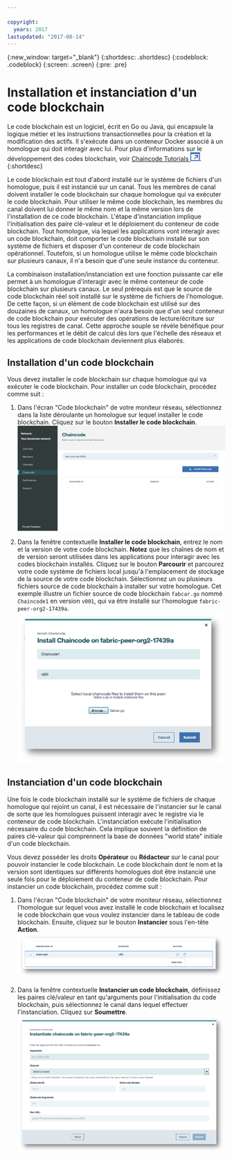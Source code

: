 ```yaml
---

copyright:
  years: 2017
lastupdated: "2017-08-14"
---
```


{:new_window: target="_blank"}
{:shortdesc: .shortdesc}
{:codeblock: .codeblock}
{:screen: .screen}
{:pre: .pre}

# Installation et instanciation d'un code blockchain

Le code blockchain est un logiciel, écrit en Go ou Java, qui encapsule la logique métier et les instructions transactionnelles
pour la création et la modification des actifs.  Il s'exécute dans un conteneur Docker associé à un homologue qui doit interagir avec lui.  Pour plus d'informations sur le développement des codes blockchain, voir [Chaincode Tutorials ![Icône de lien externe](../images/external_link.svg "Icône de lien externe")](http://hyperledger-fabric.readthedocs.io/en/latest/chaincode.html).
{:shortdesc}

Le code blockchain est tout d'abord installé sur le système de fichiers d'un homologue, puis il est instancié sur un canal.  Tous les membres de canal doivent installer le code blockchain sur chaque homologue qui va exécuter le code blockchain.  Pour utiliser le même code blockchain, les membres du canal doivent lui donner le même nom et la même version lors de l'installation de ce code blockchain.  L'étape d'instanciation implique l'initialisation des paire clé-valeur et le déploiement du conteneur de code blockchain.  Tout homologue, via lequel les applications vont interagir avec un code blockchain, doit comporter le code blockchain installé sur son système de fichiers et disposer d'un conteneur de code blockchain opérationnel.  Toutefois, si un homologue utilise le même code blockchain sur plusieurs canaux, il n'a besoin que d'une seule instance du conteneur.  

La combinaison installation/instanciation est une fonction puissante car elle permet à un homologue d'interagir avec le même conteneur de code blockchain sur plusieurs canaux.  Le seul prérequis est que le source de code blockchain réel soit installé sur le système de fichiers de l'homologue.  De cette façon, si un élément de code blockchain est utilisé sur des douzaines de canaux, un homologue n'aura besoin que d'un seul conteneur de code blockchain pour exécuter des opérations de lecture/écriture sur tous les registres de canal.  Cette approche souple se révèle bénéfique pour les performances et le débit de calcul dès lors que l'échelle des réseaux et les applications de code blockchain deviennent plus élaborés.  

## Installation d'un code blockchain
Vous devez installer le code blockchain sur chaque homologue qui va exécuter le code blockchain.  Pour installer un code blockchain, procédez comme suit :
1. Dans l'écran "Code blockchain" de votre moniteur réseau, sélectionnez dans la liste déroulante un homologue sur lequel installer le code blockchain.  Cliquez sur le bouton **Installer le code blockchain**.
  ![Chaincode screen](../images/chaincode_install_overview.png "Chaincode scren")  
  
2. Dans Ia fenêtre contextuelle **Installer le code blockchain**, entrez le nom et la version de votre code blockchain. **Notez** que les chaînes de nom et de version seront utilisées dans les applications pour interagir avec les codes blockchain installés.  Cliquez sur le bouton **Parcourir** et parcourez votre code système de fichiers local jusqu'à l'emplacement de stockage de la source de votre code blockchain.  Sélectionnez un ou plusieurs fichiers source de code blockchain à installer sur votre homologue.  Cet exemple illustre un fichier source de code blockchain `fabcar.go` nommé `Chaincode1` en version `v001`, qui va être installé sur l'homologue `fabric-peer-org2-17439a`.
  ![Install Chaincode](../images/chaincode_install.png "Install Chaincode")

## Instanciation d'un code blockchain
Une fois le code blockchain installé sur le système de fichiers de chaque homologue qui rejoint un canal, il est nécessaire de l'instancier sur le canal de sorte que les homologues puissent interagir avec le registre via le conteneur de code blockchain.  L'instanciation exécute l'initialisation nécessaire du code blockchain.  Cela implique souvent la définition de paires clé-valeur qui comprennent la base de données "world state" initiale d'un code blockchain.  

Vous devez posséder les droits **Opérateur** ou **Rédacteur** sur le canal pour pouvoir instancier le code blockchain.  Le code blockchain dont le nom et la version sont identiques sur différents homologues doit être instancié une seule fois pour le déploiement du conteneur de code blockchain.  Pour instancier un code blockchain, procédez comme suit :
1. Dans l'écran "Code blockchain" de votre moniteur réseau, sélectionnez l'homologue sur lequel vous avez installé le code blockchain et localisez le code blockchain que vous voulez instancier dans le tableau de code blockchain.  Ensuite, cliquez sur le bouton **Instancier** sous l'en-tête **Action**.  
  ![Instanciation du code blockchain](../images/chaincode_instantiate.png "Instanciation du code blockchain")  
  
2. Dans la fenêtre contextuelle **Instancier un code blockchain**, définissez les paires clé/valeur en tant qu'arguments pour l'initialisation du code blockchain, puis sélectionnez le canal dans lequel effectuer l'instanciation.  Cliquez sur **Soumettre**.
  ![Instantiate Chaincode panel](../images/chaincode_instantiate_panel.png "Instantiate Chaincode panel")   
